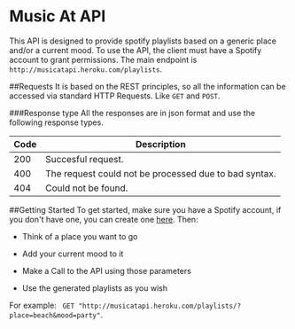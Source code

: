 # Music At API

This API is designed to provide spotify playlists based on a generic place and/or a current mood. 
To use the API, the client must have a Spotify account to grant permissions. 
The main endpoint is `http://musicatapi.heroku.com/playlists`.

##Requests
It is based on the REST principles, so all the information can be accessed via standard HTTP Requests.
Like `GET` and `POST`.

###Response type
All the responses are in json format and use the following response types.

| Code | Description                                           |
|------|-------------------------------------------------------|
| 200  | Succesful request.                                    |
| 400  | The request could not be processed due to bad syntax. |
| 404  | Could not be found.                                   |

##Getting Started
To get started, make sure you have a Spotify account, if you don't have one, you can create one [here](https://www.spotify.com/).
Then:

* Think of a place you want to go

* Add your current mood to it

* Make a Call to the API using those parameters

* Use the generated playlists as you wish

For example:
` GET "http://musicatapi.heroku.com/playlists/?place=beach&mood=party"`.